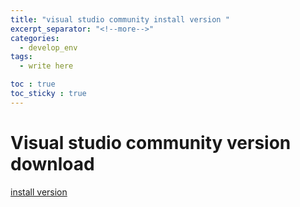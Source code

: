 ```yaml
---
title: "visual studio community install version "
excerpt_separator: "<!--more-->"
categories:
  - develop_env
tags:
  - write here

toc : true
toc_sticky : true
---
```


# Visual studio community version download
[install version](https://aka.ms/vs/15/release/vs_WDExpress.exe)    

